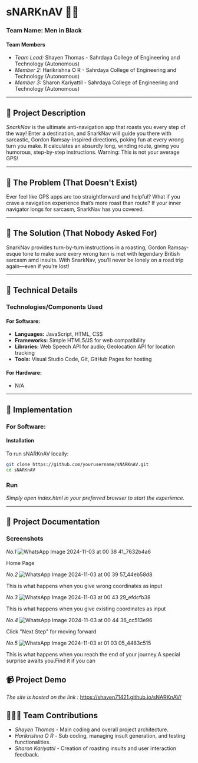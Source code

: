 # sNARKnAV 🚗💥

### Team Name: Men in Black

#### Team Members
- *Team Lead:* Shayen Thomas - Sahrdaya College of Engineering and Technology (Autonomous)
- *Member 2:* Harikrishna O R - Sahrdaya College of Engineering and Technology (Autonomous)
- *Member 3:* Sharon Kariyattil - Sahrdaya College of Engineering and Technology (Autonomous)

---

## 📖 Project Description

*SnarkNav* is the ultimate anti-navigation app that roasts you every step of the way! Enter a destination, and SnarkNav will guide you there with sarcastic, Gordon Ramsay-inspired directions, poking fun at every wrong turn you make. It calculates an absurdly long, winding route, giving you humorous, step-by-step instructions. Warning: This is not your average GPS!

---

## 🚫 The Problem (That Doesn't Exist)

Ever feel like GPS apps are too straightforward and helpful? What if you crave a navigation experience that’s more roast than route? If your inner navigator longs for sarcasm, SnarkNav has you covered.

---

## 🧩 The Solution (That Nobody Asked For)

SnarkNav provides turn-by-turn instructions in a roasting, Gordon Ramsay-esque tone to make sure every wrong turn is met with legendary British sarcasm amd insults. With SnarkNav, you’ll never be lonely on a road trip again—even if you’re lost!

---

## 🔧 Technical Details

### Technologies/Components Used

#### For Software:
- **Languages:** JavaScript, HTML, CSS
- **Frameworks:** Simple HTML5/JS for web compatibility
- **Libraries:** Web Speech API for audio; Geolocation API for location tracking
- **Tools:** Visual Studio Code, Git, GitHub Pages for hosting

#### For Hardware:
- N/A

---

## 🚀 Implementation

### For Software:

#### Installation
To run sNARKnAV locally:
```bash
git clone https://github.com/yourusername/sNARKnAV.git
cd sNARKnAV
```
### Run
*Simply open index.html in your preferred browser to start the experience.*


---


## 📸 Project Documentation

### Screenshots
*No.1*
![WhatsApp Image 2024-11-03 at 00 38 41_7632b4a6](https://github.com/user-attachments/assets/f8ea648b-160b-45b4-8903-0586b1ff8f31)

Home Page

*No.2*
![WhatsApp Image 2024-11-03 at 00 39 57_44eb58d8](https://github.com/user-attachments/assets/b2b69fff-4704-4189-bd56-662284dd94ac)

This is what happens when you give wrong coordinates as input

*No.3*
![WhatsApp Image 2024-11-03 at 00 43 29_efdcfb38](https://github.com/user-attachments/assets/66ee49b9-a9af-4f82-a48f-78dc9381c8da)

This is what happens when you give existing coordinates as input

*No.4*
![WhatsApp Image 2024-11-03 at 00 44 36_cc513e96](https://github.com/user-attachments/assets/38f00ca8-e211-4422-8984-8e6f72662798)

Click "Next Step" for moving forward

*No.5*
![WhatsApp Image 2024-11-03 at 01 03 05_4483c515](https://github.com/user-attachments/assets/c2a378f9-d686-4563-bc28-5a12f89a4c61)

This is what happens when you reach the end of your journey.A special surprise awaits you.Find it if you can

## 📹 Project Demo

*The site is hosted on the link :* https://shayen71421.github.io/sNARKnAV/

## 🧑‍🤝‍🧑 Team Contributions

- *Shayen Thomas* - Main coding and overall project architecture.
- *Harikrishna O R* - Sub coding, managing insult generation, and testing functionalities. 
- *Sharon Kariyattil* - Creation of roasting insults and user interaction feedback.
